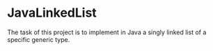 # JavaLinkedList
The task of this project is to implement in Java a singly linked list of a specific generic type.
